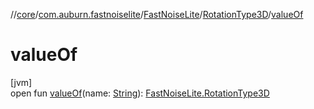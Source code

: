 //[core](../../../../index.md)/[com.auburn.fastnoiselite](../../index.md)/[FastNoiseLite](../index.md)/[RotationType3D](index.md)/[valueOf](value-of.md)

# valueOf

[jvm]\
open fun [valueOf](value-of.md)(name: [String](https://docs.oracle.com/javase/8/docs/api/java/lang/String.html)): [FastNoiseLite.RotationType3D](index.md)
